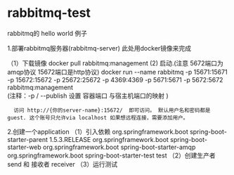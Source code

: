 # rabbitmq-test
rabbitmq的 hello world 例子


1.部署rabbitmq服务器(rabbitmq-server) 此处用docker镜像来完成 
  
  （1）下载镜像 docker pull rabbitmq:management
   (2) 启动.(注意 5672端口为amqp协议  15672端口是http协议)
        docker run --name rabbitmq -p 15671:15671 -p 15672:15672 -p 25672:25672 -p 4369:4369 -p 5671:5671 -p 5672:5672 rabbitmq:management   
        (注释：-p / --publish 设置 容器端口 与宿主机端口的映射 )
    
      访问 http://{你的server-name}:15672/  即可访问。 默认用户名和密码都是 guest. 这个账号只允许via localhost 如果想远程连接，需要添加用户。
2.创建一个application
   （1）引入依赖
           <parent>
              <groupId>org.springframework.boot</groupId>
              <artifactId>spring-boot-starter-parent</artifactId>
              <version>1.5.3.RELEASE</version>
          </parent>
          <dependencies>
              <dependency>
                  <groupId>org.springframework.boot</groupId>
                  <artifactId>spring-boot-starter-web</artifactId>
              </dependency>
              <dependency>
                  <groupId>org.springframework.boot</groupId>
                  <artifactId>spring-boot-starter-amqp</artifactId>
              </dependency>
              <dependency>
                  <groupId>org.springframework.boot</groupId>
                  <artifactId>spring-boot-starter-test</artifactId>
                  <scope>test</scope>
              </dependency>
       </dependencies>
    （2）创建生产者 send 和 接收者 receiver
    （3）运行测试
